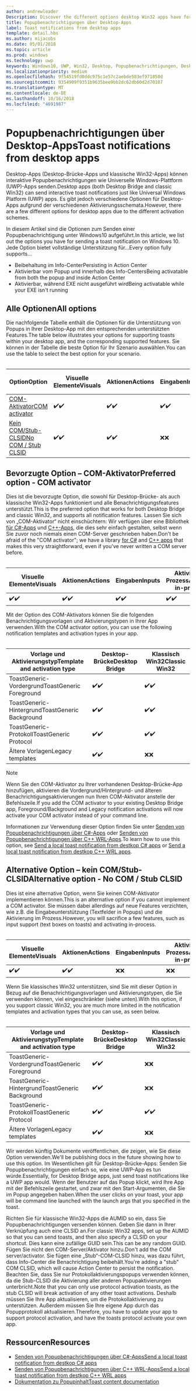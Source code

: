 ```yaml
---
author: andrewleader
Description: Discover the different options desktop Win32 apps have for sending toast notifications
title: Popupbenachrichtigungen über Desktop-Apps
label: Toast notifications from desktop apps
template: detail.hbs
ms.author: mijacobs
ms.date: 05/01/2018
ms.topic: article
ms.prod: windows
ms.technology: uwp
keywords: Windows10, UWP, Win32, Desktop, Popupbenachrichtigungen, Desktop-Brücke, Optionen zum Senden von Popups, COM-Server, COM-Aktivator, COM, gefälschter COM, kein COM, ohne COM, Senden von Popupbenachrichtigungen
ms.localizationpriority: medium
ms.openlocfilehash: 9f54519fd0ddc975c1e57c2aebde583ef971850d
ms.sourcegitcommit: 9354909f9351b9635bee9bb2dc62db60d2d70107
ms.translationtype: MT
ms.contentlocale: de-DE
ms.lasthandoff: 10/16/2018
ms.locfileid: "4691987"
---
```

# <a name="toast-notifications-from-desktop-apps"></a><span data-ttu-id="0f737-103">Popupbenachrichtigungen über Desktop-Apps</span><span class="sxs-lookup"><span data-stu-id="0f737-103">Toast notifications from desktop apps</span></span>

<span data-ttu-id="0f737-104">Desktop-Apps (Desktop-Brücke-Apps und klassische Win32-Apps) können interaktive Popupbenachrichtigungen wie Universelle Windows-Plattform (UWP)-Apps senden.</span><span class="sxs-lookup"><span data-stu-id="0f737-104">Desktop apps (both Desktop Bridge and classic Win32) can send interactive toast notifications just like Universal Windows Platform (UWP) apps.</span></span> <span data-ttu-id="0f737-105">Es gibt jedoch verschiedene Optionen für Desktop-Apps aufgrund der verschiedenen Aktivierungsschemata.</span><span class="sxs-lookup"><span data-stu-id="0f737-105">However, there are a few different options for desktop apps due to the different activation schemes.</span></span>

<span data-ttu-id="0f737-106">In diesem Artikel sind die Optionen zum Senden einer Popupbenachrichtigung unter Windows10 aufgeführt.</span><span class="sxs-lookup"><span data-stu-id="0f737-106">In this article, we list out the options you have for sending a toast notification on Windows 10.</span></span> <span data-ttu-id="0f737-107">Jede Option bietet vollständige Unterstützung für...</span><span class="sxs-lookup"><span data-stu-id="0f737-107">Every option fully supports...</span></span>

* <span data-ttu-id="0f737-108">Beibehaltung im Info-Center</span><span class="sxs-lookup"><span data-stu-id="0f737-108">Persisting in Action Center</span></span>
* <span data-ttu-id="0f737-109">Aktivierbar vom Popup und innerhalb des Info-Centers</span><span class="sxs-lookup"><span data-stu-id="0f737-109">Being activatable from both the popup and inside Action Center</span></span>
* <span data-ttu-id="0f737-110">Aktivierbar, während EXE nicht ausgeführt wird</span><span class="sxs-lookup"><span data-stu-id="0f737-110">Being activatable while your EXE isn't running</span></span>

## <a name="all-options"></a><span data-ttu-id="0f737-111">Alle Optionen</span><span class="sxs-lookup"><span data-stu-id="0f737-111">All options</span></span>

<span data-ttu-id="0f737-112">Die nachfolgende Tabelle enthält die Optionen für die Unterstützung von Popups in Ihrer Desktop-App mit den entsprechenden unterstützten Features.</span><span class="sxs-lookup"><span data-stu-id="0f737-112">The table below illustrates your options for supporting toasts within your desktop app, and the corresponding supported features.</span></span> <span data-ttu-id="0f737-113">Sie können in der Tabelle die beste Option für Ihr Szenario auswählen.</span><span class="sxs-lookup"><span data-stu-id="0f737-113">You can use the table to select the best option for your scenario.</span></span><br/><br/>

| <span data-ttu-id="0f737-114">Option</span><span class="sxs-lookup"><span data-stu-id="0f737-114">Option</span></span> | <span data-ttu-id="0f737-115">Visuelle Elemente</span><span class="sxs-lookup"><span data-stu-id="0f737-115">Visuals</span></span> | <span data-ttu-id="0f737-116">Aktionen</span><span class="sxs-lookup"><span data-stu-id="0f737-116">Actions</span></span> | <span data-ttu-id="0f737-117">Eingaben</span><span class="sxs-lookup"><span data-stu-id="0f737-117">Inputs</span></span> | <span data-ttu-id="0f737-118">Aktiviert im Prozess</span><span class="sxs-lookup"><span data-stu-id="0f737-118">Activates in-process</span></span> |
| -- | -- | -- | -- | -- |
| [<span data-ttu-id="0f737-119">COM-Aktivator</span><span class="sxs-lookup"><span data-stu-id="0f737-119">COM activator</span></span>](#preferred-option---com-activator) | <span data-ttu-id="0f737-120">✔️</span><span class="sxs-lookup"><span data-stu-id="0f737-120">✔️</span></span> | <span data-ttu-id="0f737-121">✔️</span><span class="sxs-lookup"><span data-stu-id="0f737-121">✔️</span></span> | <span data-ttu-id="0f737-122">✔️</span><span class="sxs-lookup"><span data-stu-id="0f737-122">✔️</span></span> | <span data-ttu-id="0f737-123">✔️</span><span class="sxs-lookup"><span data-stu-id="0f737-123">✔️</span></span> |
| [<span data-ttu-id="0f737-124">Kein COM/Stub-CLSID</span><span class="sxs-lookup"><span data-stu-id="0f737-124">No COM / Stub CLSID</span></span>](#alternative-option---no-com--stub-clsid) | <span data-ttu-id="0f737-125">✔️</span><span class="sxs-lookup"><span data-stu-id="0f737-125">✔️</span></span> | <span data-ttu-id="0f737-126">✔️</span><span class="sxs-lookup"><span data-stu-id="0f737-126">✔️</span></span> | <span data-ttu-id="0f737-127">❌</span><span class="sxs-lookup"><span data-stu-id="0f737-127">❌</span></span> | <span data-ttu-id="0f737-128">❌</span><span class="sxs-lookup"><span data-stu-id="0f737-128">❌</span></span> |


## <a name="preferred-option---com-activator"></a><span data-ttu-id="0f737-129">Bevorzugte Option – COM-Aktivator</span><span class="sxs-lookup"><span data-stu-id="0f737-129">Preferred option - COM activator</span></span>

<span data-ttu-id="0f737-130">Dies ist die bevorzugte Option, die sowohl für Desktop-Brücke- als auch klassische Win32-Apps funktioniert und alle Benachrichtigungsfeatures unterstützt.</span><span class="sxs-lookup"><span data-stu-id="0f737-130">This is the preferred option that works for both Desktop Bridge and classic Win32, and supports all notification features.</span></span> <span data-ttu-id="0f737-131">Lassen Sie sich von „COM-Aktivator“ nicht einschüchtern: Wir verfügen über eine Bibliothek [für C#-Apps](send-local-toast-desktop.md) und [C++-Apps](send-local-toast-desktop-cpp-wrl.md), die dies sehr einfach gestalten, selbst wenn Sie zuvor noch niemals einen COM-Server geschrieben haben.</span><span class="sxs-lookup"><span data-stu-id="0f737-131">Don't be afraid of the "COM activator"; we have a library [for C#](send-local-toast-desktop.md) and [C++ apps](send-local-toast-desktop-cpp-wrl.md) that makes this very straightforward, even if you've never written a COM server before.</span></span><br/><br/>

| <span data-ttu-id="0f737-132">Visuelle Elemente</span><span class="sxs-lookup"><span data-stu-id="0f737-132">Visuals</span></span> | <span data-ttu-id="0f737-133">Aktionen</span><span class="sxs-lookup"><span data-stu-id="0f737-133">Actions</span></span> | <span data-ttu-id="0f737-134">Eingaben</span><span class="sxs-lookup"><span data-stu-id="0f737-134">Inputs</span></span> | <span data-ttu-id="0f737-135">Aktiviert im Prozess</span><span class="sxs-lookup"><span data-stu-id="0f737-135">Activates in-process</span></span> |
| -- | -- | -- | -- |
| <span data-ttu-id="0f737-136">✔️</span><span class="sxs-lookup"><span data-stu-id="0f737-136">✔️</span></span> | <span data-ttu-id="0f737-137">✔️</span><span class="sxs-lookup"><span data-stu-id="0f737-137">✔️</span></span> | <span data-ttu-id="0f737-138">✔️</span><span class="sxs-lookup"><span data-stu-id="0f737-138">✔️</span></span> | <span data-ttu-id="0f737-139">✔️</span><span class="sxs-lookup"><span data-stu-id="0f737-139">✔️</span></span> |

<span data-ttu-id="0f737-140">Mit der Option des COM-Aktivators können Sie die folgenden Benachrichtigungsvorlagen und Aktivierungstypen in Ihrer App verwenden.</span><span class="sxs-lookup"><span data-stu-id="0f737-140">With the COM activator option, you can use the following notification templates and activation types in your app.</span></span><br/><br/>

| <span data-ttu-id="0f737-141">Vorlage und Aktivierungstyp</span><span class="sxs-lookup"><span data-stu-id="0f737-141">Template and activation type</span></span> | <span data-ttu-id="0f737-142">Desktop-Brücke</span><span class="sxs-lookup"><span data-stu-id="0f737-142">Desktop Bridge</span></span> | <span data-ttu-id="0f737-143">Klassisch Win32</span><span class="sxs-lookup"><span data-stu-id="0f737-143">Classic Win32</span></span> |
| -- | -- | -- |
| <span data-ttu-id="0f737-144">ToastGeneric-Vordergrund</span><span class="sxs-lookup"><span data-stu-id="0f737-144">ToastGeneric Foreground</span></span> | <span data-ttu-id="0f737-145">✔️</span><span class="sxs-lookup"><span data-stu-id="0f737-145">✔️</span></span> | <span data-ttu-id="0f737-146">✔️</span><span class="sxs-lookup"><span data-stu-id="0f737-146">✔️</span></span> |
| <span data-ttu-id="0f737-147">ToastGeneric-Hintergrund</span><span class="sxs-lookup"><span data-stu-id="0f737-147">ToastGeneric Background</span></span> | <span data-ttu-id="0f737-148">✔️</span><span class="sxs-lookup"><span data-stu-id="0f737-148">✔️</span></span> | <span data-ttu-id="0f737-149">✔️</span><span class="sxs-lookup"><span data-stu-id="0f737-149">✔️</span></span> |
| <span data-ttu-id="0f737-150">ToastGeneric-Protokoll</span><span class="sxs-lookup"><span data-stu-id="0f737-150">ToastGeneric Protocol</span></span> | <span data-ttu-id="0f737-151">✔️</span><span class="sxs-lookup"><span data-stu-id="0f737-151">✔️</span></span> | <span data-ttu-id="0f737-152">✔️</span><span class="sxs-lookup"><span data-stu-id="0f737-152">✔️</span></span> |
| <span data-ttu-id="0f737-153">Ältere Vorlagen</span><span class="sxs-lookup"><span data-stu-id="0f737-153">Legacy templates</span></span> | <span data-ttu-id="0f737-154">✔️</span><span class="sxs-lookup"><span data-stu-id="0f737-154">✔️</span></span> | <span data-ttu-id="0f737-155">❌</span><span class="sxs-lookup"><span data-stu-id="0f737-155">❌</span></span> |

> [!NOTE]
> <span data-ttu-id="0f737-156">Wenn Sie den COM-Aktivator zu Ihrer vorhandenen Desktop-Brücke-App hinzufügen, aktivieren die Vordergrund/Hintergrund- und älteren Benachrichtigungsaktivierungen nun Ihren COM-Aktivator anstelle der Befehlszeile.</span><span class="sxs-lookup"><span data-stu-id="0f737-156">If you add the COM activator to your existing Desktop Bridge app, Foreground/Background and Legacy notification activations will now activate your COM activator instead of your command line.</span></span>

<span data-ttu-id="0f737-157">Informationen zur Verwendung dieser Option finden Sie unter [Senden von Popupbenachrichtigungen über C#-Apps](send-local-toast-desktop.md) oder [Senden von Popupbenachrichtigungen über C++ WRL-Apps](send-local-toast-desktop-cpp-wrl.md).</span><span class="sxs-lookup"><span data-stu-id="0f737-157">To learn how to use this option, see [Send a local toast notification from destkop C# apps](send-local-toast-desktop.md) or [Send a local toast notification from destkop C++ WRL apps](send-local-toast-desktop-cpp-wrl.md).</span></span>


## <a name="alternative-option---no-com--stub-clsid"></a><span data-ttu-id="0f737-158">Alternative Option – kein COM/Stub-CLSID</span><span class="sxs-lookup"><span data-stu-id="0f737-158">Alternative option - No COM / Stub CLSID</span></span>

<span data-ttu-id="0f737-159">Dies ist eine alternative Option, wenn Sie keinen COM-Aktivator implementieren können.</span><span class="sxs-lookup"><span data-stu-id="0f737-159">This is an alternative option if you cannot implement a COM activator.</span></span> <span data-ttu-id="0f737-160">Sie müssen dabei allerdings auf neue Features verzichten, wie z.B. die Eingabeunterstützung (Textfelder in Popups) und die Aktivierung im Prozess.</span><span class="sxs-lookup"><span data-stu-id="0f737-160">However, you will sacrifice a few features, such as input support (text boxes on toasts) and activating in-process.</span></span><br/><br/>

| <span data-ttu-id="0f737-161">Visuelle Elemente</span><span class="sxs-lookup"><span data-stu-id="0f737-161">Visuals</span></span> | <span data-ttu-id="0f737-162">Aktionen</span><span class="sxs-lookup"><span data-stu-id="0f737-162">Actions</span></span> | <span data-ttu-id="0f737-163">Eingaben</span><span class="sxs-lookup"><span data-stu-id="0f737-163">Inputs</span></span> | <span data-ttu-id="0f737-164">Aktiviert im Prozess</span><span class="sxs-lookup"><span data-stu-id="0f737-164">Activates in-process</span></span> |
| -- | -- | -- | -- |
| <span data-ttu-id="0f737-165">✔️</span><span class="sxs-lookup"><span data-stu-id="0f737-165">✔️</span></span> | <span data-ttu-id="0f737-166">✔️</span><span class="sxs-lookup"><span data-stu-id="0f737-166">✔️</span></span> | <span data-ttu-id="0f737-167">❌</span><span class="sxs-lookup"><span data-stu-id="0f737-167">❌</span></span> | <span data-ttu-id="0f737-168">❌</span><span class="sxs-lookup"><span data-stu-id="0f737-168">❌</span></span> |

<span data-ttu-id="0f737-169">Wenn Sie klassisches Win32 unterstützen, sind Sie mit dieser Option in Bezug auf die Benachrichtigungsvorlagen und Aktivierungstypen, die Sie verwenden können, viel eingeschränkter (siehe unten).</span><span class="sxs-lookup"><span data-stu-id="0f737-169">With this option, if you support classic Win32, you are much more limited in the notification templates and activation types that you can use, as seen below.</span></span><br/><br/>

| <span data-ttu-id="0f737-170">Vorlage und Aktivierungstyp</span><span class="sxs-lookup"><span data-stu-id="0f737-170">Template and activation type</span></span> | <span data-ttu-id="0f737-171">Desktop-Brücke</span><span class="sxs-lookup"><span data-stu-id="0f737-171">Desktop Bridge</span></span> | <span data-ttu-id="0f737-172">Klassisch Win32</span><span class="sxs-lookup"><span data-stu-id="0f737-172">Classic Win32</span></span> |
| -- | -- | -- |
| <span data-ttu-id="0f737-173">ToastGeneric-Vordergrund</span><span class="sxs-lookup"><span data-stu-id="0f737-173">ToastGeneric Foreground</span></span> | <span data-ttu-id="0f737-174">✔️</span><span class="sxs-lookup"><span data-stu-id="0f737-174">✔️</span></span> | <span data-ttu-id="0f737-175">❌</span><span class="sxs-lookup"><span data-stu-id="0f737-175">❌</span></span> |
| <span data-ttu-id="0f737-176">ToastGeneric-Hintergrund</span><span class="sxs-lookup"><span data-stu-id="0f737-176">ToastGeneric Background</span></span> | <span data-ttu-id="0f737-177">✔️</span><span class="sxs-lookup"><span data-stu-id="0f737-177">✔️</span></span> | <span data-ttu-id="0f737-178">❌</span><span class="sxs-lookup"><span data-stu-id="0f737-178">❌</span></span> |
| <span data-ttu-id="0f737-179">ToastGeneric-Protokoll</span><span class="sxs-lookup"><span data-stu-id="0f737-179">ToastGeneric Protocol</span></span> | <span data-ttu-id="0f737-180">✔️</span><span class="sxs-lookup"><span data-stu-id="0f737-180">✔️</span></span> | <span data-ttu-id="0f737-181">✔️</span><span class="sxs-lookup"><span data-stu-id="0f737-181">✔️</span></span> |
| <span data-ttu-id="0f737-182">Ältere Vorlagen</span><span class="sxs-lookup"><span data-stu-id="0f737-182">Legacy templates</span></span> | <span data-ttu-id="0f737-183">✔️</span><span class="sxs-lookup"><span data-stu-id="0f737-183">✔️</span></span> | <span data-ttu-id="0f737-184">❌</span><span class="sxs-lookup"><span data-stu-id="0f737-184">❌</span></span> |

<span data-ttu-id="0f737-185">Wir werden künftig Dokumente veröffentlichen, die zeigen, wie Sie diese Option verwenden.</span><span class="sxs-lookup"><span data-stu-id="0f737-185">We'll be publishing docs in the future showing how to use this option.</span></span> <span data-ttu-id="0f737-186">Im Wesentlichen gilt für Desktop-Brücke-Apps: Senden Sie Popupbenachrichtigungen einfach so, wie eine UWP-App es tun würde.</span><span class="sxs-lookup"><span data-stu-id="0f737-186">Essentially, for Desktop Bridge apps, just send toast notifications like a UWP app would.</span></span> <span data-ttu-id="0f737-187">Wenn der Benutzer auf das Popup klickt, wird Ihre App mit der Befehlszeile gestartet, und zwar mit den Start-Argumenten, die Sie im Popup angegeben haben.</span><span class="sxs-lookup"><span data-stu-id="0f737-187">When the user clicks on your toast, your app will be command line launched with the launch args that you specified in the toast.</span></span>

<span data-ttu-id="0f737-188">Richten Sie für klassische Win32-Apps die AUMID so ein, dass Sie Popupbenachrichtigungen versenden können. Geben Sie dann in Ihrer Verknüpfung auch eine CLSID an.</span><span class="sxs-lookup"><span data-stu-id="0f737-188">For classic Win32 apps, set up the AUMID so that you can send toasts, and then also specify a CLSID on your shortcut.</span></span> <span data-ttu-id="0f737-189">Dies kann eine zufällige GUID sein.</span><span class="sxs-lookup"><span data-stu-id="0f737-189">This can be any random GUID.</span></span> <span data-ttu-id="0f737-190">Fügen Sie nicht den COM-Server/Aktivator hinzu.</span><span class="sxs-lookup"><span data-stu-id="0f737-190">Don't add the COM server/activator.</span></span> <span data-ttu-id="0f737-191">Sie fügen eine „Stub“-COM-CLSID hinzu, was dazu führt, dass Info-Center die Benachrichtigung beibehält.</span><span class="sxs-lookup"><span data-stu-id="0f737-191">You're adding a "stub" COM CLSID, which will cause Action Center to persist the notification.</span></span> <span data-ttu-id="0f737-192">Beachten Sie, dass Sie nur Protokollaktivierungspopups verwenden können, da die Stub-CLSID die Aktivierung aller anderen Popupaktivierungen unterbricht.</span><span class="sxs-lookup"><span data-stu-id="0f737-192">Note that you can only use protocol activation toasts, as the stub CLSID will break activation of any other toast activations.</span></span> <span data-ttu-id="0f737-193">Deshalb müssen Sie Ihre App aktualisieren, um die Protokollaktivierung zu unterstützen. Außerdem müssen Sie Ihre eigene App durch das Popupprotokoll aktualisieren.</span><span class="sxs-lookup"><span data-stu-id="0f737-193">Therefore, you have to update your app to support protocol activation, and have the toasts protocol activate your own app.</span></span>


## <a name="resources"></a><span data-ttu-id="0f737-194">Ressourcen</span><span class="sxs-lookup"><span data-stu-id="0f737-194">Resources</span></span>

* [<span data-ttu-id="0f737-195">Senden von Popupbenachrichtigungen über C#-Apps</span><span class="sxs-lookup"><span data-stu-id="0f737-195">Send a local toast notification from destkop C# apps</span></span>](send-local-toast-desktop.md)
* [<span data-ttu-id="0f737-196">Senden von Popupbenachrichtigungen über C++ WRL-Apps</span><span class="sxs-lookup"><span data-stu-id="0f737-196">Send a local toast notification from destkop C++ WRL apps</span></span>](send-local-toast-desktop-cpp-wrl.md)
* [<span data-ttu-id="0f737-197">Dokumentation zu Popupinhalt</span><span class="sxs-lookup"><span data-stu-id="0f737-197">Toast content documentation</span></span>](adaptive-interactive-toasts.md)